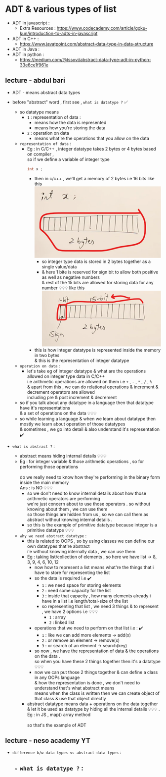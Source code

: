 # ADT & various types of list

- ADT in javascript : 
    - Extra Resources : https://www.codecademy.com/article/goku-kun/introduction-to-adts-in-javascript
- ADT in C++ : 
    - https://www.javatpoint.com/abstract-data-type-in-data-structure
- ADT in Java : 
- ADT in python : 
    - https://medium.com/@tssovi/abstract-data-type-adt-in-python-33e6ce1f961e

## lecture - abdul bari

- ADT - means abstract data types
- before "abstract" word , first see , `what is datatype ?` ✅
    - so datatype means 
        - `1` : representation of data : 
            - means how the data is represented  
            - means how you're storing the data
        - `2` : operation on data
            - means what're the operations that you allow on the data
    - `representation of data` : 
        - Eg : in C/C++ , integer datatype takes 2 bytes or 4 bytes based on compiler , <br>
            so if we define a variable of integer type
            ```cpp
            int x ; 
            ```
            - then in c/c++ , we'll get a memory of 2 bytes i.e 16 bits like this <br> 
                ![2 bytes memory block for a variable integer datatype](../notes-pics/05-lecture/abdul-bari/lecture-5-1.png)
                - so integer type data is stored in 2 bytes together as a single value/data 
                - & here 1 bite is reserved for sign bit to allow both positive as well as negative numbers <br>
                    & rest of the 15 bits are allowed for storing data for any number 💡💡💡 like this
                    ![how data is stored inside that 2 bytes integer datatype](../notes-pics/05-lecture/abdul-bari/lecture-5-2.png)
            - this is how integer datatype is represented inside the memory in two bytes <br>
                & this is the representation of integer datatype
    - `operation on data` : 
        - let's take eg of integer datatype & what are the operations allowed on integer type data in C/C++ <br>
            i.e arithmetic operations are allowed on them i.e `+` , `-` , `*` , `/` , `%` <br>
            & apart from this , we can do relational operations & increment & decrement operators are allowed <br>
            including pre & post increment & decrement
    - so if you talk about any datatype in a language then that datatype have it's representations <br>
        & a set of operations on the data 💡💡💡
    - so while learning a language & when we learn about datatype then mostly we learn about operation of those datatypes <br>
        & sometimes , we go into detail & also understand it's representation ✔️

- `what is abstract ?` : 
    - abstract means hiding internal details 💡💡💡
    - Eg : for integer variable & those arithmetic operations , so for performing those operations <br>  
        do we really need to know how they're performing in the binary form inside the main memory <br>
        Ans : is NO 💡💡💡
        - so we don't need to know internal details about how those arithmetic operators are performing <br>
            we're just concern about to use those operators . so without knowing about them , we can use them <br> 
            so those things are hidden from us , so we can call them as abstract without knowing internal details .
        - so this is the example of primitive datatype because integer is a primitive datatype 💡💡💡
    - `why we need abstract datatype` : 
        - this is related to OOPS , so by using classes we can define our own datatypes that're abstract <br>
            i'e without knowing internally data , we can use them
        - Eg : taking list/collection of elements , so here we have list -> 8, 3, 9, 4, 6, 10, 12 
            - now how to represent a list means what're the things that i have to store for representing the list
            - so the data is required i.e ✔️
                - `1` : we need space for storing elements 
                - `2` : need some capacity for the list
                - `3` : inside that capacity , how many elements already i have in a list i.e length/total-size of the list
                - so representing that list , we need 3 things & to represent , we have 2 options i.e 💡💡💡<br>
                    - `1` : array
                    - `2` : linked list
            - operations that we need to perform on that list i.e : ✔️  
                - `1` : like we can add more elements -> add(x)
                - `2` : or remove an element -> remove(x)
                - `3` : or search of an element -> search(key) 
            - so now , we have the representation of data & the operations on the data . <br>
                so when you have these 2 things together then it's a datatype 💡💡💡
            - now we can put those 2 things together & can define a class in any OOPs language <br>
                & how the representation is done , we don't need to understand that's what abstract means <br>
                means when the class is written then we can create object of that class & use that object directly
        - abstract datatype means data + operations on the data together <br>
            & let it be used as datatype by hiding all the internal details 💡💡💡 . Eg : in JS , map() array method <br>  
            so that's the example of ADT

## lecture - neso academy YT

- `difference b/w data types vs abstract data types` : 
    - `what is datatype ?` : 
        -   



